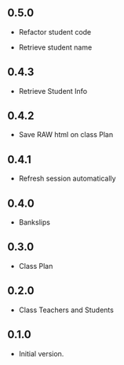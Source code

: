 ## 0.5.0

- Refactor student code

- Retrieve student name

## 0.4.3

- Retrieve Student Info

## 0.4.2

- Save RAW html on class Plan

## 0.4.1

- Refresh session automatically

## 0.4.0

- Bankslips

## 0.3.0

- Class Plan

## 0.2.0

- Class Teachers and Students

## 0.1.0

- Initial version.
